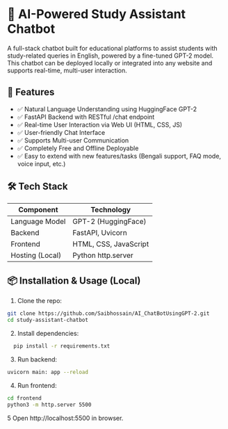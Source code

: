 # 🧠 AI-Powered Study Assistant Chatbot

A full-stack chatbot built for educational platforms to assist students with study-related queries in English, powered by a fine-tuned GPT-2 model. This chatbot can be deployed locally or integrated into any website and supports real-time, multi-user interaction.

## 🚀 Features

* ✅ Natural Language Understanding using HuggingFace GPT-2
* ✅ FastAPI Backend with RESTful /chat endpoint
* ✅ Real-time User Interaction via Web UI (HTML, CSS, JS)
* ✅ User-friendly Chat Interface
* ✅ Supports Multi-user Communication
* ✅ Completely Free and Offline Deployable
* ✅ Easy to extend with new features/tasks (Bengali support, FAQ mode, voice input, etc.)

## 🛠️ Tech Stack

| Component           | Technology              |
|---------------------|--------------------------|
| Language Model      | GPT-2 (HuggingFace)     |
| Backend             | FastAPI, Uvicorn        |
| Frontend            | HTML, CSS, JavaScript   |
| Hosting (Local)     | Python http.server      |


## 📦 Installation & Usage (Local)

1. Clone the repo:

```bash
git clone https://github.com/Saibhossain/AI_ChatBotUsingGPT-2.git
cd study-assistant-chatbot
```

2. Install dependencies:

```bash
  pip install -r requirements.txt
```

3. Run backend:
```bash
uvicorn main: app --reload
```

4. Run frontend:

```bash
cd frontend
python3 -m http.server 5500
```

5 Open http://localhost:5500 in browser.
